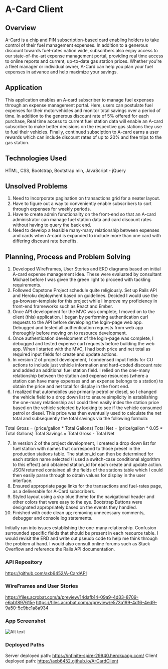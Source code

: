 # A-Card Client

## Overview

A-Card is a chip and PIN subscription-based card enabling holders to take control of their fuel management expenses. In addition to a generous discount towards fuel-rates nation wide, subscribers also enjoy access to our state-of-the-art expense management portal, providing real time access to online reports and current, up-to-date gas station prices. Whether you're a fleet manager or individual owner, A-Card can help you plan your fuel expenses in advance and help maximize your savings.

## Application

This application enables an A-card subscriber to manage fuel expenses through an expense management portal. Here, users can postulate fuel expenses for their motorvehicles and monitor total savings over a period of time. In addition to the generous discount rate of 5% offered for each purchase, Real time access to current fuel station data will enable an A-card subscriber to make better decisions on the respective gas stations they use to fuel their vehicles. Finally, continued subsciption to A-card earns a user rewards which can include discount rates of up to 20% and free trips to the gas station.

## Technologies Used

HTML,
CSS,
Bootstrap,
Bootstrap min,
JavaScript - jQuery

## Unsolved Problems

1) Need to Incorporate pagination on transactions grid for a neater layout.
2) Have to figure out a way to conveniently enable subscribers to sort through expenses for weekly periods.
3) Have to create admin functionality on the front-end so that an A-card administrator can manage fuel station data and card discount rates without having to query the back end.
4) Need to develop a feasible many-many relationship between expenses and cards when A-card is expanded to include more than one card with differing discount rate benefits.

## Planning, Process and Problem Solving

1) Developed WireFrames, User Stories and ERD diagrams based on initial A-card expense management idea. These were evaluated by consultant Michael before I was given the green light to proceed with tackling requirements.
2) Followed Capstone Project schedule quite religiously. Set up Rails API and Heroku deployment based on guidelines. Decided I would use the ga-browser-template for this project while I improve my proficiency in front-end frameworks such as React and Ember.
3) Once API development for the MVC was complete, I moved on to the client (this) application. I began by performing authentication curl requests to the API before developing the login-page web app. Debugged and tested all authentication requests from web app thoroughly before moving on to resource development.
4) Once authentication development of the login-page was complete, I debugged and tested expense curl requests before building the web app. When I started with the MVC, I had both price and net total as required input fields for create and update actions.
5) In version 2 of project development, I condensed input fields for CU actions to include just vehicle information and hard-coded discount rate and added an additional fuel station field. I relied on the one-many relationship between the station and expense resources (where a station can have many expenses and an expense belongs to a station) to obtain the price and net total for display in the front end.
6) I realized that automobiles use primarily petrol or diesel, so I changed the vehicle field to a drop down list to ensure simplicity in establishing the one-many relationship as I could then easily index the station price based on the vehicle selected by looking to see if the vehicle consumed petrol or diesel. This price was then eventually used to calculate the net total and subsequently the total savings via the following formula:

Total Gross = (price/gallon * Total Gallons)
Total Net = (price/gallon * 0.05 * Total Gallons)
Total Savings = Total Gross - Total Net

7) In version 2 of the project development, I created a drop down list for fuel station with names that correspond to those preset in the production stations table. The station_id can then be determined for each station name selected (I used a switch-case conditional algorithm to this effect) and obtained station_id for each create and update action. JSON returned contained all the fields of the stations table which I could then easily parse through to obtain values for display in the user interface.
8) Ensured appropriate page links for the transactions and fuel-rates page, as a deliverable for A-Card subscribers.
9) Styled layout using a sky blue theme for the navigational header and other colors that were easy to the eye. Bootstrap Buttons were designated appropriately based on the events they handled.
10) Finished with code clean up; removing unnecessary comments, debugger and console log statements.

Initially ran into issues establishing the one-many relationship. Confusion surrounded specific fields that should be present in each resource table. I would revisit the ERD and write out pseudo code to help me think through the problem at hand. I would also consult online forums such as Stack Overflow and reference the Rails API documentation.

### API Repository

https://github.com/axb6452/A-CardAPI

### WireFrames and User Stories

https://files.acrobat.com/a/preview/14dafb14-09a9-4d33-8709-e6ab1897615e
https://files.acrobat.com/a/preview/e573a199-4df6-4ed9-9a50-5c9bc1a8a934

### App Screenshot

![Alt text](https://drive.google.com/uc?export=view&id=1cHbLGeCFIGT3CF_ogi4DvlSuW3xWXYaU "Transactions Page screen shot")

### Deployed Paths

Server deployed path: https://infinite-spire-29940.herokuapp.com/
Client deployed path: https://axb6452.github.io/A-CardClient
